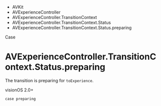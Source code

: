 

- AVKit
- AVExperienceController
- AVExperienceController.TransitionContext
- AVExperienceController.TransitionContext.Status
-  AVExperienceController.TransitionContext.Status.preparing 

Case

# AVExperienceController.TransitionContext.Status.preparing

The transition is preparing for `toExperience`.

visionOS 2.0+

``` source
case preparing
```

